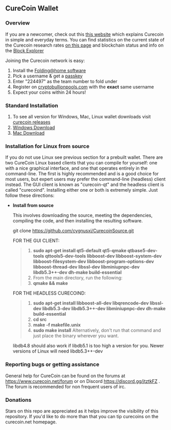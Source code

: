 ## CureCoin Wallet 

### Overview 

If you are a newcomer, check out this [this website](http://curecoin.net/) which explains Curecoin in simple and everyday terms. You can find statistics on the current state of the Curecoin research rates [on this page](http://folding.extremeoverclocking.com/team_summary.php?s=&t=224497) and blockchain status and info on the [Block Explorer](https://chainz.cryptoid.info/cure/)

Joining the Curecoin network is easy:

1. Install the [Folding@home software](http://folding.stanford.edu/)
2. Pick a username & get a [passkey](http://folding.stanford.edu/home/faq/faq-passkey/)
3. Enter "224497" as the team number to fold under
4. Register on [cryptobullionpools.com](https://www.cryptobullionpools.com/) with the **exact** same username 
5. Expect your coins within 24 hours!

### Standard Installation

1. To see all version for Windows, Mac, Linux wallet downloads visit [curecoin releases](https://github.com/cygnusxi/CurecoinSource/releases)
2. [Windows Download](https://github.com/cygnusxi/CurecoinSource/releases/tag/v1.9.4.1)
3. [Mac Download](https://github.com/cygnusxi/CurecoinSource/releases/tag/v1.9.4.1)

### Installation for Linux from source

If you do not use Linux see previous section for a prebuilt wallet. There are two CureCoin Linux based clients that you can compile for yourself: one with a nice graphical interface, and one that operates entirely in the command-line. The first is highly recommended and is a good choice for most users, but expert users may prefer the command-line (headless) client instead. The GUI client is known as "curecoin-qt" and the headless client is called "curecoind". Installing either one or both is extremely simple. Just follow these directions:

* **Install from source**

  This involves downloading the source, meeting the dependencies, compiling the code, and then installing the resulting software. 

   git clone https://github.com/cygnusxi/CurecoinSource.git

    FOR THE GUI CLIENT:

    > 1. **sudo apt-get install qt5-default qt5-qmake qtbase5-dev-tools qttools5-dev-tools libboost-dev libboost-system-dev libboost-filesystem-dev libboost-program-options-dev libboost-thread-dev libssl-dev libminiupnpc-dev libdb5.3++-dev dh-make build-essential**
    > 2. From the main directory, run the following:
    > 3. **qmake && make**

    FOR THE HEADLESS CURECOIND:

    > 1. **sudo apt-get install libboost-all-dev libqrencode-dev libssl-dev libdb5.3-dev libdb5.3++-dev libminiupnpc-dev dh-make build-essential**
    > 2. **cd src**
    > 3. **make -f makefile.unix**
    > 4. **sudo make install** Alternatively, don't run that command and just place the binary wherever you want.

    libdb4.8 should also work if libdb5.1 is too high a version for you. Newer versions of Linux will need libdb5.3++-dev

### Reporting bugs or getting assistance

General help for CureCoin can be found on the forums at https://www.curecoin.net/forum or on Discord https://discord.gg/jtztkFZ . The forum is recommended for non frequent users of irc. 

### Donations

Stars on this repo are appreciated as it helps improve the visibility of this repository. If you'd like to do more than that you can tip curecoins on the curecoin.net homepage. 
